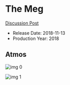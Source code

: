 # The Meg

[Discussion Post](https://www.avsforum.com/threads/bass-eq-for-filtered-movies.2995212/post-57044384)

* Release Date: 2018-11-13
* Production Year: 2018

## Atmos

![img 0](https://i.imgur.com/kNEk2qv.jpg)

![img 1](https://i.imgur.com/40rW0qa.jpg)


